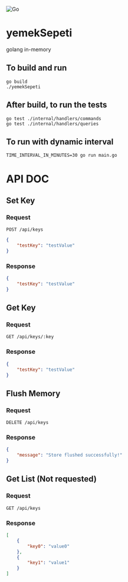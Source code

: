 ![Go](https://img.shields.io/github/go-mod/go-version/vigo/statoo)

# yemekSepeti
golang in-memory

## To build and run
```
go build
./yemekSepeti
```

## After build, to run the tests 
```
go test ./internal/handlers/commands
go test ./internal/handlers/queries
```

## To run with dynamic interval
```
TIME_INTERVAL_IN_MINUTES=30 go run main.go
```

# API DOC
## Set Key
### Request
<code>POST /api/keys</code>
  
```json
{
    "testKey": "testValue"
}
```
### Response
```json
{
    "testKey": "testValue"
}
```

## Get Key
### Request
<code>GET /api/keys/:key</code>
### Response
```json
{
    "testKey": "testValue"
}
```

## Flush Memory
### Request
<code>DELETE /api/keys</code>
### Response
```json
{
    "message": "Store flushed successfully!"
}
```
## Get List (Not requested)
### Request
<code>GET /api/keys</code>
### Response
```json
[
    {
        "key0": "value0"
    },
    {
        "key1": "value1"
    }
]
```
